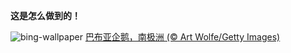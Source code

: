 
**这是怎么做到的！**

![bing-wallpaper](https://www.bing.com/th?id=OHR.GentooJump_ZH-CN9625511393_1920x1080.jpg)
[巴布亚企鹅，南极洲 (© Art Wolfe/Getty Images)](https://www.bing.com/search?q=%E5%B7%B4%E5%B8%83%E4%BA%9A%E4%BC%81%E9%B9%85&amp;form=hpcapt&amp;mkt=zh-cn)
  